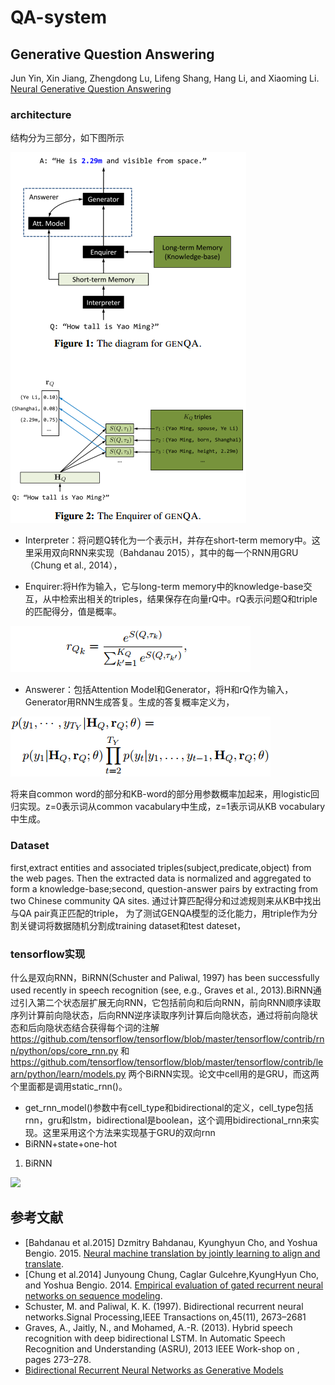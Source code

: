 # QA-system

## Generative Question Answering

Jun Yin, Xin Jiang, Zhengdong Lu, Lifeng Shang, Hang Li, and Xiaoming Li. [Neural Generative Question Answering](https://arxiv.org/abs/1512.01337)

### architecture
结构分为三部分，如下图所示

![结构](https://github.com/sunxs1101/QA-system/blob/master/genqa2.png) 

 - Interpreter：将问题Q转化为一个表示H，并存在short-term memory中。这里采用双向RNN来实现（Bahdanau 2015），其中的每一个RNN用GRU（Chung et al., 2014），
 
 - Enquirer:将H作为输入，它与long-term memory中的knowledge-base交互，从中检索出相关的triples，结果保存在向量rQ中。rQ表示问题Q和triple的匹配得分，值是概率。
 
![公式](https://github.com/sunxs1101/QA-system/blob/master/genqa.png) 

 - Answerer：包括Attention Model和Generator，将H和rQ作为输入，Generator用RNN生成答复。生成的答复概率定义为，

![公式](https://github.com/sunxs1101/QA-system/blob/master/genqa1.png) 

将来自common word的部分和KB-word的部分用参数概率加起来，用logistic回归实现。z=0表示词从common vacabulary中生成，z=1表示词从KB vocabulary中生成。 
### Dataset

first,extract entities and associated triples(subject,predicate,object) from the web pages. Then the extracted data is normalized and aggregated to form a knowledge-base;second, question-answer pairs by extracting from two Chinese community QA sites.
通过计算匹配得分和过滤规则来从KB中找出与QA pair真正匹配的triple，
为了测试GENQA模型的泛化能力，用triple作为分割关键词将数据随机分割成training dataset和test dateset，
### tensorflow实现

什么是双向RNN，BiRNN(Schuster and Paliwal, 1997) has been successfully used recently in speech recognition (see, e.g., Graves
et al., 2013).BiRNN通过引入第二个状态层扩展无向RNN，它包括前向和后向RNN，前向RNN顺序读取序列计算前向隐状态，后向RNN逆序读取序列计算后向隐状态，通过将前向隐状态和后向隐状态结合获得每个词的注解
https://github.com/tensorflow/tensorflow/blob/master/tensorflow/contrib/rnn/python/ops/core_rnn.py 和 
https://github.com/tensorflow/tensorflow/blob/master/tensorflow/contrib/learn/python/learn/models.py 两个BiRNN实现。论文中cell用的是GRU，而这两个里面都是调用static_rnn()。

 - get_rnn_model()参数中有cell_type和bidirectional的定义，cell_type包括rnn，gru和lstm，bidirectional是boolean，这个调用bidirectional_rnn来实现。这里采用这个方法来实现基于GRU的双向rnn
 - BiRNN+state+one-hot
  1. BiRNN 
  
  <!-- ![BiLSTM](images/illustration.png "Title" {width=40px height=400px}) -->
<img src="https://github.com/hycis/bidirectional_RNN/blob/master/item_lstm.png" height="250">
 
## 参考文献
 - [Bahdanau et al.2015] Dzmitry Bahdanau, Kyunghyun Cho, and Yoshua Bengio. 2015. [Neural machine translation by jointly learning to align and translate](https://arxiv.org/pdf/1409.0473v7.pdf).
 - [Chung et al.2014] Junyoung Chung, Caglar Gulcehre,KyungHyun Cho, and Yoshua Bengio. 2014. [Empirical evaluation of gated recurrent neural networks on sequence modeling](https://arxiv.org/pdf/1412.3555v1.pdf).
 - Schuster, M. and Paliwal, K. K. (1997). Bidirectional recurrent neural networks.Signal Processing,IEEE Transactions on,45(11), 2673–2681
 - Graves, A., Jaitly, N., and Mohamed, A.-R. (2013).  Hybrid speech recognition with deep bidirectional LSTM.  In Automatic Speech Recognition and Understanding (ASRU), 2013 IEEE Work-shop on , pages 273–278.
 - [Bidirectional Recurrent Neural Networks as Generative Models](https://papers.nips.cc/paper/5651-bidirectional-recurrent-neural-networks-as-generative-models.pdf)
 

